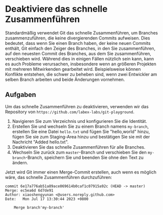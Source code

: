 # Deaktiviere das schnelle Zusammenführen

Standardmäßig verwendet Git das schnelle Zusammenführen, um Branches zusammenzuführen, die keine divergierenden Commits aufweisen. Dies bedeutet, dass wenn Sie einen Branch haben, der keine neuen Commits enthält, Git einfach den Zeiger des Branches, in den Sie zusammenführen, auf den neuesten Commit des Branches, aus dem Sie zusammenführen, verschieben wird. Während dies in einigen Fällen nützlich sein kann, kann es auch Probleme verursachen, insbesondere wenn an größeren Projekten mit mehreren Mitwirkenden gearbeitet wird. Beispielsweise können Konflikte entstehen, die schwer zu beheben sind, wenn zwei Entwickler am selben Branch arbeiten und beide Änderungen vornehmen.

## Aufgaben

Um das schnelle Zusammenführen zu deaktivieren, verwenden wir das Repository von `https://github.com/labex-labs/git-playground`.

1. Navigieren Sie zum Verzeichnis und konfigurieren Sie die Identität.
2. Erstellen Sie und wechseln Sie zu einem Branch namens `my-branch`, erstellen Sie eine Datei `hello.txt` und fügen Sie "hello,world" hinzu, fügen Sie sie zum Staging-Area hinzu und bestätigen Sie sie mit der Nachricht "Added hello.txt".
3. Deaktivieren Sie das schnelle Zusammenführen für alle Branches.
4. Wechseln Sie zurück zum `master`-Branch und verschieben Sie den `my-branch`-Branch, speichern Sie und beenden Sie ohne den Text zu ändern.

Jetzt wird Git immer einen Merge-Commit erstellen, auch wenn es möglich wäre, das schnelle Zusammenführen durchzuführen:

```shell
commit 6e17a776ab51a89ace069614b0caf1c07915a92c (HEAD -> master)
Merge: ec5ea6d 6d7de91
Author: xiaoshengyunan <@users.noreply.github.com>
Date:   Mon Jul 17 13:30:44 2023 +0800

    Merge branch'my-branch'
```
